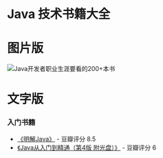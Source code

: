 # Java 技术书籍大全

# 图片版

![Java开发者职业生涯要看的200+本书](https://github.com/gdjkmax/JavaBible/blob/master/images/Java%E5%BC%80%E5%8F%91%E8%80%85%E8%81%8C%E4%B8%9A%E7%94%9F%E6%B6%AF%E8%A6%81%E7%9C%8B%E7%9A%84200%2B%E6%9C%AC%E4%B9%A6%E7%B1%8D.jpg)

# 文字版


### 入门书籍

+ <a href="https://union-click.jd.com/jdc?e=&p=AyIGZRhbFQIUBlUbWBQyEgZUGFsRCxQOVB5SHQoiQwpDBUoyS0IQWhkeHAxfEE8HCl4NXAAECUteDEEFWA8LRUpTEwQLR0dKWQoVHUVBRn8AF1sUAxEHURJdHAMXDl0Ta0JRCEIQRCNLZ3UdS1wtS2pTRyFuQVMOHjdUK1sUAxIAVhlaHQEiN1Uca1RsEgZXHVwSChM3VCtbEgMTAFMfUxcKFgdXK1wVCyJcAHVcFwUaBlQTW0IARgNVK2slASI3ZRtrFjJQaQBIXRELQANcT1lFVRdQAE4IEVESVVBMCxAHF1NUTlkTMhAGVB9S">《明解Java》</a> - 豆瓣评分 8.5
+ <a href="https://re.jd.com/cps/item/11985075.html?dist=jd&cu=true&utm_source=www.coderxing.com&utm_medium=tuiguang&utm_campaign=t_1000296821_&utm_term=fcafb8c2503d48e6a8b5635bc89e1a61">《Java从入门到精通（第4版 附光盘）》</a> - 豆瓣评分 6

